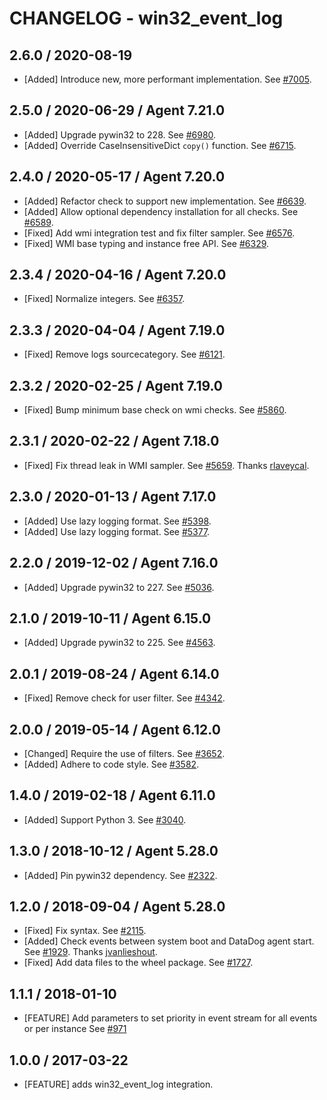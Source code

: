 # CHANGELOG - win32_event_log

## 2.6.0 / 2020-08-19

* [Added] Introduce new, more performant implementation. See [#7005](https://github.com/DataDog/integrations-core/pull/7005).

## 2.5.0 / 2020-06-29 / Agent 7.21.0

* [Added] Upgrade pywin32 to 228. See [#6980](https://github.com/DataDog/integrations-core/pull/6980).
* [Added] Override CaseInsensitiveDict `copy()` function. See [#6715](https://github.com/DataDog/integrations-core/pull/6715).

## 2.4.0 / 2020-05-17 / Agent 7.20.0

* [Added] Refactor check to support new implementation. See [#6639](https://github.com/DataDog/integrations-core/pull/6639).
* [Added] Allow optional dependency installation for all checks. See [#6589](https://github.com/DataDog/integrations-core/pull/6589).
* [Fixed] Add wmi integration test and fix filter sampler. See [#6576](https://github.com/DataDog/integrations-core/pull/6576).
* [Fixed] WMI base typing and instance free API. See [#6329](https://github.com/DataDog/integrations-core/pull/6329).

## 2.3.4 / 2020-04-16 / Agent 7.20.0

* [Fixed] Normalize integers. See [#6357](https://github.com/DataDog/integrations-core/pull/6357).

## 2.3.3 / 2020-04-04 / Agent 7.19.0

* [Fixed] Remove logs sourcecategory. See [#6121](https://github.com/DataDog/integrations-core/pull/6121).

## 2.3.2 / 2020-02-25 / Agent 7.19.0

* [Fixed] Bump minimum base check on wmi checks. See [#5860](https://github.com/DataDog/integrations-core/pull/5860).

## 2.3.1 / 2020-02-22 / Agent 7.18.0

* [Fixed] Fix thread leak in WMI sampler. See [#5659](https://github.com/DataDog/integrations-core/pull/5659). Thanks [rlaveycal](https://github.com/rlaveycal).

## 2.3.0 / 2020-01-13 / Agent 7.17.0

* [Added] Use lazy logging format. See [#5398](https://github.com/DataDog/integrations-core/pull/5398).
* [Added] Use lazy logging format. See [#5377](https://github.com/DataDog/integrations-core/pull/5377).

## 2.2.0 / 2019-12-02 / Agent 7.16.0

* [Added] Upgrade pywin32 to 227. See [#5036](https://github.com/DataDog/integrations-core/pull/5036).

## 2.1.0 / 2019-10-11 / Agent 6.15.0

* [Added] Upgrade pywin32 to 225. See [#4563](https://github.com/DataDog/integrations-core/pull/4563).

## 2.0.1 / 2019-08-24 / Agent 6.14.0

* [Fixed] Remove check for user filter. See [#4342](https://github.com/DataDog/integrations-core/pull/4342).

## 2.0.0 / 2019-05-14 / Agent 6.12.0

* [Changed] Require the use of filters. See [#3652](https://github.com/DataDog/integrations-core/pull/3652).
* [Added] Adhere to code style. See [#3582](https://github.com/DataDog/integrations-core/pull/3582).

## 1.4.0 / 2019-02-18 / Agent 6.11.0

* [Added] Support Python 3. See [#3040](https://github.com/DataDog/integrations-core/pull/3040).

## 1.3.0 / 2018-10-12 / Agent 5.28.0

* [Added] Pin pywin32 dependency. See [#2322][1].

## 1.2.0 / 2018-09-04 / Agent 5.28.0

* [Fixed] Fix syntax. See [#2115][2].
* [Added] Check events between system boot and DataDog agent start. See [#1929][3]. Thanks [jvanlieshout][4].
* [Fixed] Add data files to the wheel package. See [#1727][5].

## 1.1.1 / 2018-01-10

* [FEATURE] Add parameters to set priority in event stream for all events or per instance See [#971][6]

## 1.0.0 / 2017-03-22

* [FEATURE] adds win32_event_log integration.

<!--- The following link definition list is generated by PimpMyChangelog --->
[1]: https://github.com/DataDog/integrations-core/pull/2322
[2]: https://github.com/DataDog/integrations-core/pull/2115
[3]: https://github.com/DataDog/integrations-core/pull/1929
[4]: https://github.com/jvanlieshout
[5]: https://github.com/DataDog/integrations-core/pull/1727
[6]: https://github.com/DataDog/integrations-core/issues/971
